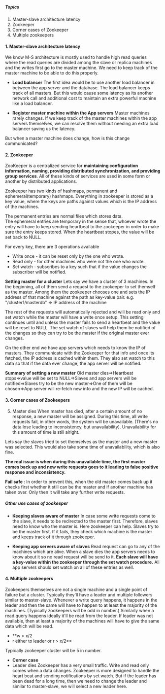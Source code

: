 ##### Topics
1. Master-slave architecture latency
2. Zookeeper
3. Corner cases of Zookeeper
4. Multiple zookeepers
#### 1. Master-slave architecture latency
We know M-S architecture is mostly used to handle high read queries where the read queries are divided among the slave or replica machines and the writes first go to the master machine. We need to keep track of the master machine to be able to do this properly. 

- **Load balancer**
The first idea would be to use another load balancer in between the app server and the database. The load balancer keeps track of all masters. But this would cause some latency as its another network call and additional cost to maintain an extra powerful machine like a load balancer. 

- **Register master machine within the App servers**
Master machines rarely changes. If we keep track of the master machines within the app servers themselves, we can resolve them without needing an extra load balancer saving us the latency. 

But when a master machine does change, how is this change communicated?

#### 2. Zookeeper
ZooKeeper is a centralized service for **maintaining configuration information, naming, providing distributed synchronization, and providing group services**. All of these kinds of services are used in some form or another by distributed applications.

Zookeeper has two kinds of hashmaps,  permanent and ephemeral(temporary) hashmaps. Everything in zookeeper is stored as a key value, where the keys are paths against values which is the IP address of the machines. 

The permanent entries are normal files which stores data.  
The ephemeral entries are temporary in the sense that, whoever wrote the entry will have to keep sending heartbeat to the zookeeper in order to make sure the entry keeps stored. When the heartbeat stopes, the value will be set back to NULL.

For every key, there are 3 operations available
- Write once - it can be reset only by the one who wrote.
- Read only - for other machines who were not the one who wrote.
- Set watch - subscribes to a key such that if the value changes the subscriber will be notified.

 **Setting master for a cluster**
 Lets say we have a cluster of 3 machines. In the beginning, all of them send a request to the zookeeper to set themself as the master. Among them the zookeeper chooses one and sets the IP address of that machine against the path as  key-value pair.
 e.g. "/cluster1/masterdb" => IP address of the machine

The rest of the requests will automatically rejected and will be read only and set watch while the master will have a write once setup. This setting continues until and unless the master fails to send a heartbeat and the value will be reset to NULL. The set watch of slaves will help them be notified of the changes so they can try to be the master if the original master ever changes.

On the other end we have app servers which needs to know the IP of masters. They communicate with the Zookeeper for that info and once its fetched, the IP address is cached within them. They also set watch to this data so that if the data ever change, the app server will be notified.

**Summary of setting a new master**
Old master dies=>Heartbeat stops=>value will be set to NULL=>Slaves and app servers will be notified=>Slaves try to be the new master=>One of them will be chosen=>App server will re-fetch new info and the new IP will be cached. 

#### 3. Corner cases of Zookeepers
5. Master dies
 When master has died, after a certain amount of no response, a new master will be assigned. During this time, all write requests fail, in other words, the system will be unavailable. (There's no data lose leading to inconsistency, but unavailability). Unavailability for this amount of time is still alright.

Lets say the slaves tried to set themselves as the master and a new master was selected. This would also take some time of unavailability, which is also fine. 

**The real issue is when during this unavailable time, the first master comes back up and new write requests goes to it leading to false positive response and inconsistency.** 

**Fail safe** : In order to prevent this, when the old master comes back up it checks first whether it still can be the master and if another machine has taken over. Only then it will take any further write requests.  

##### Other use cases of zookeeper
- **Keeping slaves aware of master**
In case some write requests come to the slave, it needs to be redirected to the master first. Therefore, slaves need to know who the master is. Here zookeeper can help. Slaves try to be the master first. If it fails, they check which machine is the master and keeps track of it through zookeeper.

- **Keeping app servers aware of slaves**
Read request can go to any of the machines which are alive. When a slave dies the app servers needs to know about it so no read request will be send to it. **Each slave will have a key-value within the zookeeper through the set watch procedure.** All app servers should set watch on all of these entries as well. 

#### 4. Multiple zookeepers
Zookeepers themselves are not a single machine and a single point of failure but a cluster. Typically they'll have a leader and multiple followers similar to master-slave. Whenever a write query happens, it happens in the leader and then the same will have to happen to at least the majority of the machines. (Typically zookeepers will be odd in number.) Similarly when a read query happens ideally it'll be read from the leader. If leader was not available, then at least a majority of the machines will have to give the same data which will be read.

- **w > x/2
- r either to leader or r > x/2**

Typically zookeeper cluster will be 5 in number.

- **Corner case**
- Leader dies
Zookeeper has a very small traffic. Write and read only comes when a data changes. Zookeeper is more designed to handle the heart beat and sending notifications by set watch. But if the leader has been dead for a long time, then we need to change the leader and similar to master-slave, we will select a new leader here.